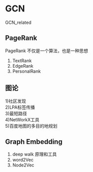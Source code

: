 # GCN
GCN_related


## PageRank  
PageRank 不仅是一个算法，也是一种思想
1) TextRank  
2) EdgeRank  
3) PersonalRank  

## 图论  
1)社区发现  
2)LPA标签传播  
3)最短路径  
4)NetWorkX工具  
5)百度地图的多目的地规划  


## Graph Embedding  

1) deep walk 原理和工具  
2) word2Vec  
3) Node2Vec  
